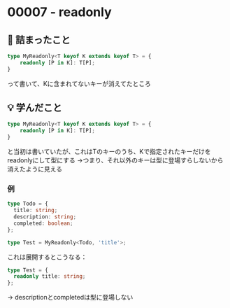 # 00007 - readonly

## 🤔 詰まったこと

```typescript
type MyReadonly<T keyof K extends keyof T> = {
    readonly [P in K]: T[P];
}
```

って書いて、Kに含まれてないキーが消えてたところ

## 💡 学んだこと

```typescript
type MyReadonly<T keyof K extends keyof T> = {
    readonly [P in K]: T[P];
}
```

と当初は書いていたが、これはTのキーのうち、Kで指定されたキーだけをreadonlyにして型にする
→つまり、それ以外のキーは型に登場すらしないから消えたように見える

### 例

```typescript
type Todo = {
  title: string;
  description: string;
  completed: boolean;
};

type Test = MyReadonly<Todo, 'title'>;
```

これは展開するとこうなる：

```typescript
type Test = {
  readonly title: string;
};
```

→ descriptionとcompletedは型に登場しない
